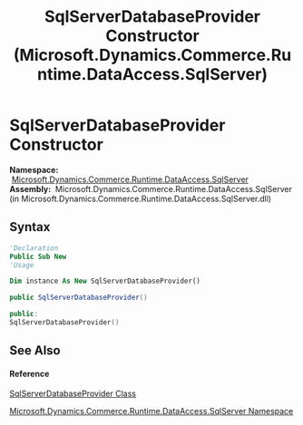 ﻿---
title: SqlServerDatabaseProvider Constructor  (Microsoft.Dynamics.Commerce.Runtime.DataAccess.SqlServer)
TOCTitle: SqlServerDatabaseProvider Constructor
ms:assetid: M:Microsoft.Dynamics.Commerce.Runtime.DataAccess.SqlServer.SqlServerDatabaseProvider.#ctor
ms:mtpsurl: https://technet.microsoft.com/en-us/library/microsoft.dynamics.commerce.runtime.dataaccess.sqlserver.sqlserverdatabaseprovider.sqlserverdatabaseprovider(v=AX.60)
ms:contentKeyID: 65320875
ms.date: 05/18/2015
mtps_version: v=AX.60
f1_keywords:
- Microsoft.Dynamics.Commerce.Runtime.DataAccess.SqlServer.SqlServerDatabaseProvider.#ctor
dev_langs:
- CSharp
- C++
- VB
---

# SqlServerDatabaseProvider Constructor

**Namespace:**  [Microsoft.Dynamics.Commerce.Runtime.DataAccess.SqlServer](microsoft-dynamics-commerce-runtime-dataaccess-sqlserver-namespace.md)  
**Assembly:**  Microsoft.Dynamics.Commerce.Runtime.DataAccess.SqlServer (in Microsoft.Dynamics.Commerce.Runtime.DataAccess.SqlServer.dll)

## Syntax

``` vb
'Declaration
Public Sub New
'Usage

Dim instance As New SqlServerDatabaseProvider()
```

``` csharp
public SqlServerDatabaseProvider()
```

``` c++
public:
SqlServerDatabaseProvider()
```

## See Also

#### Reference

[SqlServerDatabaseProvider Class](sqlserverdatabaseprovider-class-microsoft-dynamics-commerce-runtime-dataaccess-sqlserver.md)

[Microsoft.Dynamics.Commerce.Runtime.DataAccess.SqlServer Namespace](microsoft-dynamics-commerce-runtime-dataaccess-sqlserver-namespace.md)

